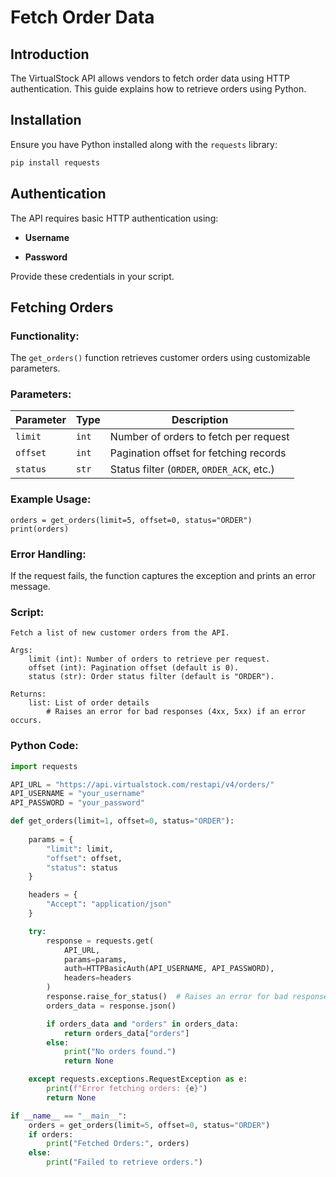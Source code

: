 # Fetch Order Data

## Introduction

The VirtualStock API allows vendors to fetch order data using HTTP authentication. This guide explains how to retrieve orders using Python.

## Installation

Ensure you have Python installed along with the `requests` library:

```bash
pip install requests
```

## Authentication

The API requires basic HTTP authentication using:

- **Username**
    
- **Password**
    

Provide these credentials in your script.

## Fetching Orders

### Functionality:

The `get_orders()` function retrieves customer orders using customizable parameters.

### Parameters:

| Parameter | Type | Description |
| --- | --- | --- |
| `limit` | `int` | Number of orders to fetch per request |
| `offset` | `int` | Pagination offset for fetching records |
| `status` | `str` | Status filter (`ORDER`, `ORDER_ACK`, etc.) |

### Example Usage:

```
orders = get_orders(limit=5, offset=0, status="ORDER")
print(orders)
```

### Error Handling:

If the request fails, the function captures the exception and prints an error message.

### Script:

```bs
Fetch a list of new customer orders from the API.

Args:
    limit (int): Number of orders to retrieve per request.
    offset (int): Pagination offset (default is 0).
    status (str): Order status filter (default is "ORDER").

Returns:
    list: List of order details
        # Raises an error for bad responses (4xx, 5xx) if an error occurs.
```

### Python Code:

```python
import requests

API_URL = "https://api.virtualstock.com/restapi/v4/orders/"
API_USERNAME = "your_username"
API_PASSWORD = "your_password"

def get_orders(limit=1, offset=0, status="ORDER"):
    
    params = {
        "limit": limit,
        "offset": offset,
        "status": status
    }

    headers = {
        "Accept": "application/json"
    }

    try:
        response = requests.get(
            API_URL, 
            params=params,
            auth=HTTPBasicAuth(API_USERNAME, API_PASSWORD),
            headers=headers
        )
        response.raise_for_status()  # Raises an error for bad responses (4xx, 5xx)
        orders_data = response.json()

        if orders_data and "orders" in orders_data:
            return orders_data["orders"]
        else:
            print("No orders found.")
            return None

    except requests.exceptions.RequestException as e:
        print(f"Error fetching orders: {e}")
        return None

if __name__ == "__main__":
    orders = get_orders(limit=5, offset=0, status="ORDER")
    if orders:
        print("Fetched Orders:", orders)
    else:
        print("Failed to retrieve orders.")
```
